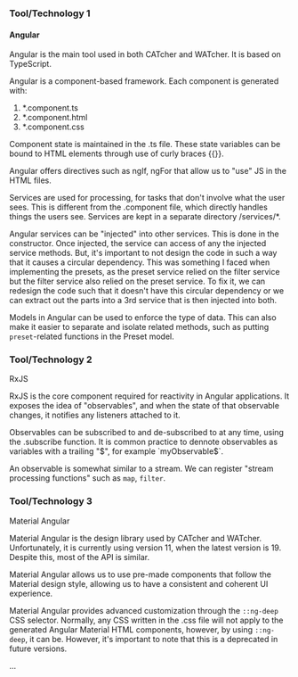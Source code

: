 ### Tool/Technology 1

#### Angular
Angular is the main tool used in both CATcher and WATcher. It is based on TypeScript.

Angular is a component-based framework.
Each component is generated with:
1. *.component.ts
2. *.component.html
3. *.component.css

Component state is maintained in the .ts file.  These state variables can be bound to HTML elements through use of curly braces \{\{}}.

Angular offers directives such as ngIf, ngFor that allow us to "use" JS in the HTML files.

Services are used for processing, for tasks that don't involve what the user sees. This is different from the .component file, which directly handles things the users see.
Services are kept in a separate directory /services/*.

Angular services can be "injected" into other services. This is done in the constructor. Once injected, the service can access of any the injected service methods.
But, it's important to not design the code in such a way that it causes a circular dependency. This was something I faced when implementing the presets, as the 
preset service relied on the filter service but the filter service also relied on the preset service. To fix it, we can redesign the code such that it doesn't
have this circular dependency or we can extract out the parts into a 3rd service that is then injected into both.

Models in Angular can be used to enforce the type of data. This can also make it easier to separate and isolate related methods, such as putting `preset`-related functions in the Preset model.


### Tool/Technology 2
RxJS

RxJS is the core component required for reactivity in Angular applications. It exposes the idea of "observables", and when the state of that observable changes,
it notifies any listeners attached to it.

Observables can be subscribed to and de-subscribed to at any time, using the .subscribe function. It is common practice to dennote observables as variables with
a trailing "$", for example `myObservable$`.

An observable is somewhat similar to a stream. We can register "stream processing functions" such as `map`, `filter`.

### Tool/Technology 3
Material Angular

Material Angular is the design library used by CATcher and WATcher. Unfortunately, it is currently using version 11, when the latest version is 19. Despite this,
most of the API is similar. 

Material Angular allows us to use pre-made components that follow the Material design style, allowing us to have a consistent and coherent UI experience. 

Material Angular provides advanced customization through the `::ng-deep` CSS selector. Normally, any CSS written in the .css file will not apply to the generated Angular Material HTML components, however, by using `::ng-deep`, it can be. 
However, it's important to note that this is a deprecated in future versions.


...